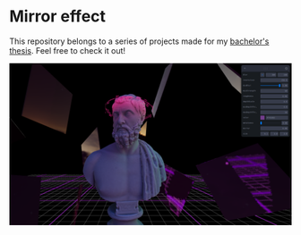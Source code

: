 # Mirror effect

This repository belongs to a series of projects made for my [bachelor's thesis](https://tfg-docs.vercel.app/). Feel free to check it out!

![Image](/readme.png)